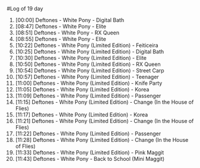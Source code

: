 #Log of 19 day

1. [00:00] Deftones - White Pony - Digital Bath
1. [08:47] Deftones - White Pony - Elite
1. [08:51] Deftones - White Pony - RX Queen
1. [08:55] Deftones - White Pony - Elite
1. [10:22] Deftones - White Pony (Limited Edition) - Feiticeira
1. [10:25] Deftones - White Pony (Limited Edition) - Digital Bath
1. [10:30] Deftones - White Pony (Limited Edition) - Elite
1. [10:50] Deftones - White Pony (Limited Edition) - RX Queen
1. [10:54] Deftones - White Pony (Limited Edition) - Street Carp
1. [10:57] Deftones - White Pony (Limited Edition) - Teenager
1. [11:00] Deftones - White Pony (Limited Edition) - Knife Party
1. [11:05] Deftones - White Pony (Limited Edition) - Korea
1. [11:09] Deftones - White Pony (Limited Edition) - Passenger
1. [11:15] Deftones - White Pony (Limited Edition) - Change (In the House of Flies)
1. [11:17] Deftones - White Pony (Limited Edition) - Korea
1. [11:21] Deftones - White Pony (Limited Edition) - Change (In the House of Flies)
1. [11:22] Deftones - White Pony (Limited Edition) - Passenger
1. [11:28] Deftones - White Pony (Limited Edition) - Change (In the House of Flies)
1. [11:33] Deftones - White Pony (Limited Edition) - Pink Maggit
1. [11:43] Deftones - White Pony - Back to School (Mini Maggit)
